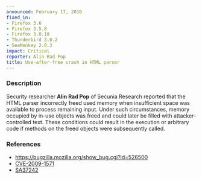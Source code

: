 ```yaml
---
announced: February 17, 2010
fixed_in:
- Firefox 3.6
- Firefox 3.5.8
- Firefox 3.0.18
- Thunderbird 3.0.2
- SeaMonkey 2.0.3
impact: Critical
reporter: Alin Rad Pop
title: Use-after-free crash in HTML parser
---
```


<h3>Description</h3>

<p>Security researcher <strong>Alin Rad Pop</strong> of Secunia
Research reported that the HTML parser incorrectly freed used memory
when insufficient space was available to process remaining input.
Under such circumstances, memory occupied by in-use objects was freed
and could later be filled with attacker-controlled text.  These
conditions could result in the execution or arbitrary code if methods
on the freed objects were subsequently called.</p>

<h3>References</h3>

<ul>
  <li><a href="https://bugzilla.mozilla.org/show_bug.cgi?id=526500">https://bugzilla.mozilla.org/show_bug.cgi?id=526500</a></li>
  <li><a class="ex-ref" href="http://cve.mitre.org/cgi-bin/cvename.cgi?name=CVE-2009-1571">CVE-2009-1571</a></li>
  <li><a class="ex-ref" href="http://secunia.com/advisories/37242">SA37242</a></li>
</ul>





